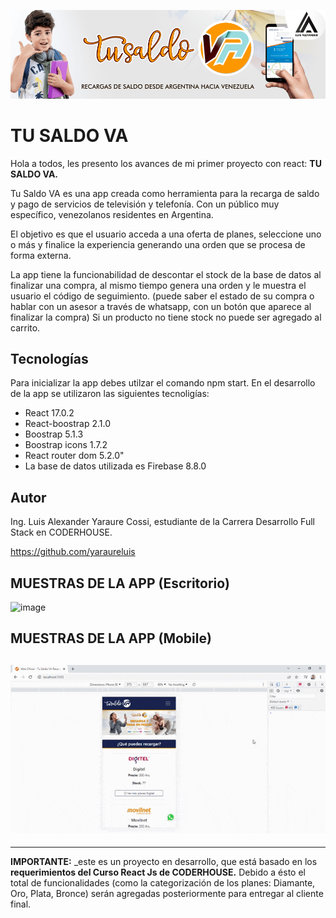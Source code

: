 ![](https://github.com/yaraureluis/tulsadova_react/blob/main/public/imagenes/repository.png?raw=true)

# TU SALDO VA

Hola a todos, les presento los avances de mi primer proyecto con react: **TU SALDO VA.**

Tu Saldo VA es una app creada como herramienta para la recarga de saldo y pago de servicios de televisión y telefonía. Con un público muy específico, venezolanos residentes en Argentina.

El objetivo es que el usuario acceda a una oferta de planes, seleccione uno o más y finalice la experiencia generando una orden que se procesa de forma externa.

La app tiene la funcionabilidad de descontar el stock de la base de datos al finalizar una compra, al mismo tiempo genera una orden y le muestra el usuario el código de seguimiento. (puede saber el estado de su compra o hablar con un asesor a través de whatsapp, con un botón que aparece al finalizar la compra) Si un producto no tiene stock no puede ser agregado al carrito.

## Tecnologías

Para inicializar la app debes utilzar el comando npm start. En el desarrollo de la app se utilizaron las siguientes tecnoligías:

- React 17.0.2
- React-boostrap 2.1.0
- Boostrap 5.1.3
- Boostrap icons 1.7.2
- React router dom 5.2.0"
- La base de datos utilizada es Firebase 8.8.0

## Autor

Ing. Luis Alexander Yaraure Cossi, estudiante de la Carrera Desarrollo Full Stack en CODERHOUSE.

https://github.com/yaraureluis

## MUESTRAS DE LA APP (Escritorio)

![image](https://github.com/yaraureluis/tulsadova_react/blob/main/public/imagenes/muestra.gif?raw=true)

## MUESTRAS DE LA APP (Mobile)

## ![image](https://github.com/yaraureluis/tulsadova_react/blob/main/public/imagenes/muestra_mobile.gif?raw=true)

---

**IMPORTANTE:** \_este es un proyecto en desarrollo, que está basado en los **requerimientos del Curso React Js de CODERHOUSE.** Debido a ésto el total de funcionalidades (como la categorización de los planes: Diamante, Oro, Plata, Bronce) serán agregadas posteriormente para entregar al cliente final.
